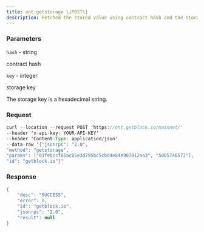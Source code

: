```yaml
---
title: ont:getstorage \[POST\]
description: Fetched the stored value using contract hash and the storage key. Resultwill be hex string.
---
```


### Parameters


`hash` - string

contract hash

`key` - integer

storage key

The storage key is a hexadecimal string.

### Request

``` java
curl --location --request POST 'https://ont.getblock.io/mainnet/' 
--header 'x-api-key: YOUR-API-KEY' 
--header 'Content-Type: application/json' 
--data-raw '{"jsonrpc": "2.0",
"method": "getstorage",
"params": ["03febccf81ac85e3d795bc5cbd4e84e907812aa3", "5065746572"],
"id": "getblock.io"}'
```

###  Response

``` java
{
    "desc": "SUCCESS",
    "error": 0,
    "id": "getblock.io",
    "jsonrpc": "2.0",
    "result": null
}
```

